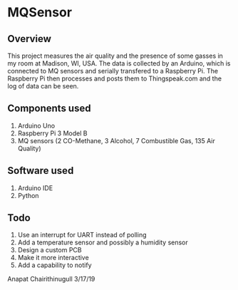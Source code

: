 # MQSensor

## Overview
This project measures the air quality and the presence of some gasses in my room at Madison, WI, USA.
The data is collected by an Arduino, which is connected to MQ sensors and serially transfered to a Raspberry Pi.
The Raspberry Pi then processes and posts them to Thingspeak.com and the log of data can be seen.

## Components used
1. Arduino Uno
2. Raspberry Pi 3 Model B
3. MQ sensors (2 CO-Methane, 3 Alcohol, 7 Combustible Gas, 135 Air Quality)

## Software used
1. Arduino IDE
2. Python

## Todo
1. Use an interrupt for UART instead of polling
2. Add a temperature sensor and possibly a humidity sensor
3. Design a custom PCB
4. Make it more interactive
5. Add a capability to notify

Anapat Chairithinugull 3/17/19